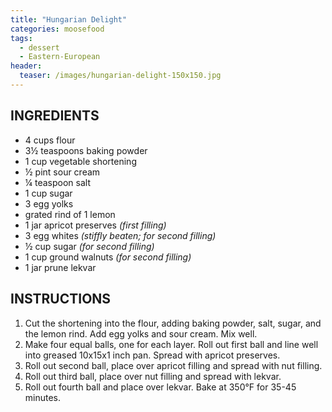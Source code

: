 ```yaml
---
title: "Hungarian Delight"
categories: moosefood
tags: 
  - dessert
  - Eastern-European
header:
  teaser: /images/hungarian-delight-150x150.jpg
---
```


## INGREDIENTS
* 4 cups flour
* 3½ teaspoons baking powder
* 1 cup vegetable shortening
* ½ pint sour cream
* ¼ teaspoon salt
* 1 cup sugar
* 3 egg yolks
* grated rind of 1 lemon
* 1 jar apricot preserves *(first filling)*
* 3 egg whites *(stiffly beaten; for second filling)*
* ½ cup sugar *(for second filling)*
* 1 cup ground walnuts *(for second filling)*
* 1 jar prune lekvar

## INSTRUCTIONS
1. Cut the shortening into the flour, adding baking powder, salt, sugar, and the lemon rind. Add egg yolks and sour cream. Mix well.
2. Make four equal balls, one for each layer. Roll out first ball and line well into greased 10x15x1 inch pan. Spread with apricot preserves.
3. Roll out second ball, place over apricot filling and spread with nut filling.
4. Roll out third ball, place over nut filling and spread with lekvar.
5. Roll out fourth ball and place over lekvar. Bake at 350°F for 35-45 minutes.
